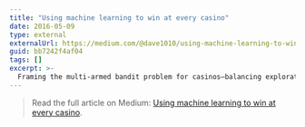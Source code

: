 ```yaml
---
title: "Using machine learning to win at every casino"
date: 2016-05-09
type: external
externalUrl: https://medium.com/@dave1010/using-machine-learning-to-win-at-every-casino-bb7242f4af04
guid: bb7242f4af04
tags: []
excerpt: >-
  Framing the multi-armed bandit problem for casinos—balancing exploration, exploitation, and R&D so machine learning investments pay off commercially.
---
```


> Read the full article on Medium: [Using machine learning to win at every casino](https://medium.com/@dave1010/using-machine-learning-to-win-at-every-casino-bb7242f4af04).
